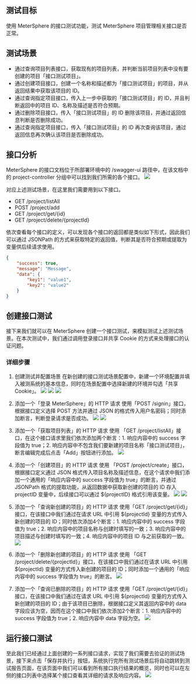 ## 测试目标
使用 MeterSphere 的接口测试功能，测试 MeterSphere 项目管理相关接口是否正常。

## 测试场景
- 通过查询项目列表接口，获取现有的项目列表，并判断当前项目列表中没有要创建的项目「接口测试项目」。
- 通过创建项目接口，创建一个名称和描述都为「接口测试项目」的项目，并从返回结果中获取该项目的 ID。
- 通过查询指定项目接口，传入上一步中获取的「接口测试项目」的 ID，并且判断返回中的项目 ID、名称及描述是否符合预期。
- 通过删除项目接口，传入「接口测试项目」的 ID 删除该项目，并通过返回信息判断是否删除成功。
- 通过查询指定项目接口，传入「接口测试项目」的 ID 再次查询该项目，通过返回信息再次确认该项目是否删除成功。

## 接口分析
MeterSphere 的接口文档位于所部署环境中的 /swagger-ui 路径中，在该文档中的 project-controller 分组中可以找到我们所需的各个接口。
![](../img/tutorial/api_testing/api_list.png)


对应上述测试场景，在这里我们需要用到以下接口。

- GET /project/listAll
- POST /project/add
- GET /project/get/{id}
- GET /project/delete/{projectId}

依次查看每个接口的定义，可以发现各个接口的返回都是类似如下形式，因此我们可以通过 JSONPath 的方式来获取特定的返回值，判断其是否符合预期或提取为变量供后续请求使用。
```json
{
	"success": true,
	"message": "Message",
	"data": {
		"key1": "value1",
		"key2": "value2"
	}
}
```

## 创建接口测试
接下来我们就可以在 MeterSphere 创建一个接口测试，来模拟测试上述测试场景。在本次测试中，我们通过调用登录接口并共享 Cookie 的方式来处理接口的认证问题。

### 详细步骤
1. 创建测试并配置场景
在新创建的接口测试场景配置中，新建一个环境配置并填入被测系统的基本信息，同时在场景配置中选择新建的环境并勾选「共享 Cookie」。
![](../img/tutorial/api_testing/api_testing_1_1.png)
![](../img/tutorial/api_testing/api_testing_1_2.png)
![](../img/tutorial/api_testing/api_testing_1_3.png)

2. 添加一个「登录 MeterSphere」的 HTTP 请求
使用「POST /signin」接口，根据接口定义选择 POST 方法并通过 JSON 的格式传入用户名密码；同时添加断言，判断登录请求是否成功。
![](../img/tutorial/api_testing/api_testing_2_1.png)
![](../img/tutorial/api_testing/api_testing_2_2.png)

3. 添加一个「获取项目列表」的 HTTP 请求
使用 「GET /project/listAll」接口，在这个接口请求里我们依次添加两个断言：1. 响应内容中的 success 字段值为 true；2. 响应内容中不包含我们要新建的项目名称「接口测试项目」，断言编辑完成后点击「Add」按钮进行添加。
![](../img/tutorial/api_testing/api_testing_3_1.png)

4. 添加一个「创建项目」的 HTTP 请求
使用 「POST /project/create」接口，根据接口定义通过 JSON 格式传入项目名称及描述信息，在这个请求中我们添加一个通用的「响应内容中的 success 字段值为 true」的断言，并通过 JSONPath 格式的提取功能，从返回数据中获取新创建的项目的 ID 存入 projectID 变量中，后续接口可以通过 ${projectID} 格式引用该变量。
![](../img/tutorial/api_testing/api_testing_4_1.png)
![](../img/tutorial/api_testing/api_testing_4_2.png)

5. 添加一个「查询新创建的项目」的 HTTP 请求
使用「GET /project/get/{id}」接口，在该接口中我们通过在请求 URL 中引用 ${projectId} 变量的方式传入新创建的项目的 ID；同时依次添加4个断言：1. 响应内容中的 success 字段值为 true；2. 响应内容中的项目名称与创建时填写的一致；3. 响应内容中的项目描述与创建时填写的一致；4. 响应内容中的项目 ID 与之前获取的一致。
![](../img/tutorial/api_testing/api_testing_5_1.png)

6. 添加一个「删除新创建的项目」的 HTTP 请求
使用 「GET /project/delete/{projectId}」接口，在该接口中我们通过在请求 URL 中引用 ${projectId} 变量的方式传入新创建的项目的 ID；同时添加一个通用的「响应内容中的 success 字段值为 true」的断言。
![](../img/tutorial/api_testing/api_testing_6_1.png)

7. 添加一个「查询已删除的项目」的 HTTP 请求
使用「GET /project/get/{id}」接口，在该接口中我们通过在请求 URL 中引用 ${projectId} 变量的方式传入新创建的项目的 ID；由于该项目已删除，根据接口定义其返回内容中的 data 字段应该为空，因而在这个接口中我们依次添加2个断言：1. 响应内容中的 success 字段值为 true；2. 响应内容中 data 字段为空。
![](../img/tutorial/api_testing/api_testing_7_1.png)

## 运行接口测试
至此我们已经通过上面创建的一系列接口请求，实现了我们需要去验证的测试场景，接下来点击「保存并执行」按钮，系统执行完所有测试场景后将自动跳转到测试报告页面，在该页面中我们可以看到所有接口执行结果的概览，同时也可以在左侧的接口列表中选择某个接口查看其详细的请求及响应内容。
![](../img/tutorial/api_testing/api_testing_report.png)
